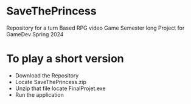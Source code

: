 # SaveThePrincess
Repository for a turn Based RPG video Game 
Semester long Project for GameDev Spring 2024
# To play a short version
  * Download the Repository
  * Locate SaveThePrincess.zip
  * Unzip that file locate FinalProjet.exe
  * Run the application
